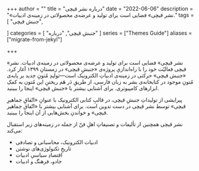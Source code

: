 +++
author = ""
title = "درباره نشر قیچی"
date = "2022-06-06"
description = "«نشر قیچی» فضایی است برای تولید و عرضه‌ی محصولاتی در زمینه‌ی ادبیات."
tags = [
    "جنبش قیچی",


]
categories = [
    "جنبش قیچی",
    "درباره"
]
series = ["Themes Guide"]
aliases = ["migrate-from-jekyl"]

+++

«نشر قیچی» فضایی است برای تولید و عرضه‌ی محصولاتی در زمینه‌ی ادبیات.
نشر قیچی فعالیّت خود را با راه‌اندازیِ پروژه‌ی «جنبشِ قیچی» در زمستانِ ۱۳۹۹ آغاز کرد. «جنبش قیچی» حرکتی در زمینه‌ی ادبیاتِ الکترونیک است—تولیدِ مُتونِ جدید بر پایه‌ی مُتونِ موجود در کتابخانه‌ی بشر به زبان فارسی، از طریقِ دَر هَم ریختنِ این مُتون به کمکِ ابزارهای کامپیوتری. برای آشنایی بیشتر با «جنبش قیچی» اینجا را ببینید.

پیرایشی از تولیداتِ جنبشِ قیچی، در قالبِ کتابی الکترونیک با عنوانِ «اتّفاقِ جماهیرِ قیچی» توسط نشر قیچی در دست تدوین است. برای آشنایی بیشتر با «اتّفاق جماهیر قیچی» و خواندنِ بخش‌هایی از آن اینجا را ببینید.

نشر قیچی همچنین از تألیفات و تصنیفاتِ اهلِ فنّ از جمله در زمینه‌های زیر استقبال می‌کند:
- ادبیات الکترونیک، محاسباتی و تصادفی
- تاریخِ تکنولوژی‌های نوشتن
- اقتصادِ سیاسیِ ادبیات
- جادو، فرهنگ و ادبیات


